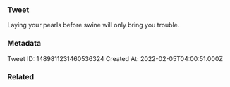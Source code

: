 ### Tweet
Laying your pearls before swine will only bring you trouble.

### Metadata
Tweet ID: 1489811231460536324
Created At: 2022-02-05T04:00:51.000Z

### Related

